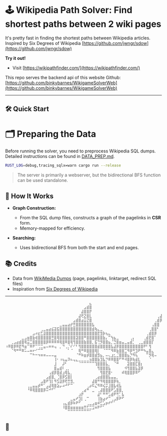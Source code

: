# 🕹️ Wikipedia Path Solver: Find shortest paths between 2 wiki pages

It's pretty fast in finding the shortest paths between Wikipedia articles.
Inspired by Six Degrees of Wikipedia [https://github.com/jwngr/sdow](https://github.com/jwngr/sdow)

**Try it out!**

- Visit [https://wikipathfinder.com/](https://wikipathfinder.com/)

This repo serves the backend api of this website Github: [https://github.com/binkybarnes/WikigameSolverWeb](https://github.com/binkybarnes/WikigameSolverWeb)

---

## 🛠️ Quick Start

# 🗂️ Preparing the Data

Before running the solver, you need to preprocess Wikipedia SQL dumps.  
Detailed instructions can be found in [DATA_PREP.md](./DATA_PREP.md).

```bash
RUST_LOG=debug,tracing_sqlx=warn cargo run --release
```

> The server is primarily a webserver, but the bidirectional BFS function can be used standalone.

## 🧩 How It Works

- **Graph Construction:**

  - From the SQL dump files, constructs a graph of the pagelinks in **CSR** form.
  - Memory-mapped for efficiency.

- **Searching:**

  - Uses bidirectional BFS from both the start and end pages.

## 📚 Credits

- Data from [WikiMedia Dumps](https://dumps.wikimedia.org/enwiki/latest/) (page, pagelinks, linktarget, redirect SQL files)
- Inspiration from [Six Degrees of Wikipedia](https://github.com/jwngr/sdow)

---

```text
⠀⠀⠀⠀⠀⠀⠀⠀⠀⠀⠀⠀⠀⠀⠀⠀⠀⠀⠀⠀⠀⠀⠀⠀⠀⠀⠀⠀⠀⠀⠀⣄⠀⠀⠀⠀⠀⠀⠀⠀⠀⠀⠀⠀⠀⠀⠀⠀⠀⠀⠀⠀⠀⠀⠀⠀⠀⠀⠀⠀
⠀⠀⠀⠀⠀⠀⠀⠀⠀⠀⠀⠀⠀⠀⠀⠀⠀⠀⠀⠀⠀⠀⠀⠀⠀⠀⠀⠀⠀⣠⣾⣿⠀⠀⠀⠀⠀⠀⠀⠀⠀⠀⠀⠀⠀⠀⠀⠀⠀⠀⠀⠀⠀⠀⠀⠀⠀⠀⠀⠀
⠀⠀⠀⠀⠀⠀⠀⠀⠀⠀⠀⠀⠀⠀⠀⠀⠀⠀⠀⠀⠀⠀⠀⠀⠀⠀⠀⠀⣼⣿⣿⡟⠀⠀⠀⠀⠀⠀⠀⠀⠀⠀⠀⠀⠀⠀⠀⠀⠀⠀⠀⠀⠀⠀⠀⠀⠀⠀⣴⡟
⠀⠀⠀⠀⠀⠀⠀⠀⠀⠀⠀⠀⠀⠀⠀⠀⠀⠀⠀⠀⠀⠀⠀⠀⠀⠀⠀⣼⢟⣝⣿⣇⠀⠀⠀⠀⠀⠀⠀⠀⠀⠀⠀⠀⠀⠀⠀⠀⠀⠀⠀⠀⠀⠀⠀⠀⢀⣼⡟⠀
⠀⠀⠀⠀⠀⠀⠀⠀⠀⠀⠀⠀⠀⠀⠀⠀⠀⠀⠀⠀⠀⠀⠀⠀⠀⣠⣾⣿⣴⣭⣝⣿⠀⠀⠀⠀⠀⠀⠀⠀⠀⠀⠀⠀⠀⠀⠀⠀⠀⠀⠀⠀⠀⠀⠀⢀⣾⡿⠀⠀
⠀⠀⠀⠀⠀⠀⠀⠀⠀⠀⠀⠀⠀⠀⠀⠀⠀⠀⠀⠀⣀⣤⣤⣴⡞⣛⣿⣿⣿⣿⣿⣿⣧⠀⠀⠀⠀⠀⠀⠀⠀⠀⠀⠀⠀⠀⠀⠀⠀⠀⠀⠀⠀⠀⢠⣿⣿⠀⠀⠀
⠀⠀⠀⠀⠀⠀⠀⠀⠀⠀⠀⠀⠀⢀⣀⣤⣴⣮⣽⣯⣿⣿⣿⣿⣿⣿⣿⣿⣿⣿⣿⣿⣾⢷⣄⣀⠀⠀⠀⠀⠀⠀⠀⠀⠀⠀⠀⠀⠀⠀⠀⠀⠀⢀⣿⣿⠃⠀⠀⠀
⠀⠀⠀⠀⠀⠀⠀⠀⠀⠀⣠⠴⣖⣋⣽⣿⣿⣿⣿⣿⣿⣿⣿⣿⣿⣿⣿⣿⣿⣿⣿⣿⣿⣿⣟⣻⡷⢦⣄⠀⠀⠀⠀⠀⠀⠀⠀⠀⠀⠀⠀⠀⢀⣾⣿⡿⠀⠀⠀⠀
⠀⠀⠀⠀⠀⠀⣀⣠⣶⣿⣷⢾⣿⣿⣿⣿⣿⣛⣿⢿⣿⣿⣿⣿⣿⣿⣽⣿⣿⠛⣿⣿⣿⣿⣿⣿⣷⡄⠉⢳⣦⣀⠀⠀⠀⠀⢀⡄⠀⠀⠀⢀⣾⣟⣿⠁⠀⠀⠀⠀
⠀⠀⢀⣠⣴⣾⣿⢿⣭⣉⣿⣿⣿⣿⣿⡿⠿⠿⠿⠿⢿⣿⠿⣿⢿⢻⣿⣿⣿⣷⣿⣿⡀⣯⢙⡻⣿⣿⣦⡈⣙⣿⣶⣤⣀⣤⣾⡁⠀⢀⣀⣾⣿⣿⡏⠀⠀⠀⠀⠀
⠰⠿⣿⡿⠿⣟⠻⣶⠉⠿⠟⠉⢉⣉⣤⠤⠶⠶⢤⠀⡀⠙⢀⡈⠎⠊⠃⢻⣿⣿⣿⣿⣿⣿⣾⣿⣿⣿⣿⣧⣼⡿⣿⣿⣿⣿⣿⣿⣿⣿⣿⠟⠃⢻⠀⠀⠀⠀⠀⠀
⠀⠀⠈⠻⠛⠛⠿⠥⠤⠶⠖⠊⠉⠉⠀⠀⠀⠀⠀⠀⠀⠀⠀⠁⠈⠀⠀⢿⠛⠿⣿⣿⣿⢿⡇⠀⠈⠉⠉⠻⠿⣷⣿⣿⣉⠻⡿⢛⣹⠟⠛⠳⣤⣿⣄⠀⠀⠀⠀⠀
⠀⠀⠀⠀⠀⠀⠀⠀⠀⠉⠓⠒⠲⠶⠶⠤⠤⠤⣤⠀⠀⠀⠀⠀⠀⠀⠈⠛⠷⣶⡾⣿⣿⣾⣻⣦⡀⠤⢄⣰⣂⣈⣿⣿⣿⣦⡙⠻⢧⠀⠀⠀⠉⡻⢿⠤⠀⠀⠀⠀
⠀⠀⠀⠀⠀⠀⠀⠀⠀⠀⠀⠀⠀⠀⠀⠀⠀⠀⢸⠂⠰⢦⣤⠽⠦⢤⣄⣀⣀⣀⣀⣲⣿⣿⣷⣹⣧⡙⠿⠿⣿⣿⠋⠛⠺⣿⡿⢷⣾⣇⠀⠀⠀⠈⠀⠀⠀⠀⠀⠀
⠀⠀⠀⠀⠀⠀⠀⠀⠀⠀⠀⠀⠀⠀⠀⠀⠀⠀⣸⠀⠀⡼⠃⠀⠀⠀⠀⠈⠉⠉⠉⠉⠉⢹⣿⣿⣿⣧⡀⠀⠈⠛⠀⠀⠀⣽⣿⣿⣏⣿⡆⠀⠀⠀⠀⠀⠀⠀⠀⠀
⠀⠀⠀⠀⠀⠀⠀⠀⠀⠀⠀⠀⠀⠀⠀⠀⠀⠀⣿⣤⣾⠇⢀⡀⠀⠀⠀⠀⠀⠀⠀⠀⠀⠀⢻⣿⣿⣿⣧⠀⠀⠀⠀⠀⠺⢻⣿⣿⣧⣽⡿⠀⠀⠀⠀⠀⠀⠀⠀⠀
⠀⠀⠀⠀⠀⠀⠀⠀⠀⠀⠀⠀⠀⠀⠀⠀⢠⣾⡿⣿⣾⣰⢿⣧⡀⠀⠀⠀⠀⠀⠀⠀⠀⠀⠀⢻⣿⣟⣿⠂⠀⠀⠀⠾⢿⣿⣿⡿⠿⠋⠀⠀⠀⠀⠀⠀⠀⠀⠀⠀
⠀⠀⠀⠀⠀⠀⠀⠀⠀⠀⠀⠀⠀⠀⠀⣠⣾⣿⡀⢈⣿⡿⣫⣿⡇⠀⠀⠀⠀⠀⠀⠀⠀⢀⣴⣾⣿⣿⣧⣤⣤⡀⠀⠀⠀⠀⠀⠀⠀⠀⠀⠀⠀⠀⠀⠀⠀⠀⠀⠀
⠀⠀⠀⠀⠀⠀⠀⠀⠀⠀⠀⠀⠀⣠⣿⠟⢹⡇⠻⣫⣽⡿⢟⣛⣻⡀⠀⠀⠀⠀⠀⠀⣼⣿⠛⠻⢿⣿⣿⣿⡿⢷⡀⠀⠀⠀⠀⠀⠀⠀⠀⠀⠀⠀⠀⠀⠀⠀⠀⠀
⠀⠀⠀⠀⠀⠀⠀⠀⢀⣀⣤⣤⡾⠛⠁⣠⣼⢿⣿⣵⡤⠴⠚⠋⠉⠀⠀⠀⠀⠀⢀⡴⠯⣌⠻⠿⢮⡭⣸⣿⣧⢾⣧⠀⠀⠀⠀⠀⠀⠀⠀⠀⠀⠀⠀⠀⠀⠀⠀⠀
⠀⠀⠀⠀⠀⠀⠀⠀⠘⠿⢿⣿⣿⣿⡿⠭⠚⠋⠁⠀⠀⠀⠀⠀⠀⠀⠀⠀⢀⣴⠛⠀⣀⠀⢀⣼⣿⣿⣿⠟⣡⣿⣿⡀⠀⠀⠀⠀⠀⠀⠀⠀⠀⠀⠀⠀⠀⠀⠀⠀
⠀⠀⠀⠀⠀⠀⠀⠀⠀⠀⠀⠀⠀⠀⠀⠀⠀⠀⠀⠀⠀⠀⠀⠀⠀⠀⠀⣰⡟⠀⠀⠀⠀⠀⣼⠃⠛⠛⣡⣾⠟⢛⡁⣧⠀⠀⠀⠀⠀⠀⠀⠀⠀⠀⠀⠀⠀⠀⠀⠀
⠀⠀⠀⠀⠀⠀⠀⠀⠀⠀⠀⠀⠀⠀⠀⠀⠀⠀⠀⠀⠀⠀⠀⠀⣀⣤⠞⣹⡇⢀⠉⠀⠀⠀⢸⣷⣴⠞⠉⢀⣠⡿⠟⠋⠀⠀⠀⠀⠀⠀⠀⠀⠀⠀⠀⠀⠀⠀⠀⠀
⠀⠀⠀⠀⠀⠀⠀⠀⠀⠀⠀⠀⠀⠀⠀⠀⠀⠀⠀⠀⠀⢠⣄⣾⡿⠷⠟⠋⠀⠀⢀⣀⣠⣶⠾⣋⣡⡶⠞⠋⠁⠀⠀⠀⠀⠀⠀⠀⠀⠀⠀⠀⠀⠀⠀⠀⠀⠀⠀⠀
⠀⠀⠀⠀⠀⠀⠀⠀⠀⠀⠀⠀⠀⠀⠀⠀⠀⠀⠀⠀⠀⠸⣿⣿⣶⣶⣶⣶⣶⣛⣋⣉⣩⠶⠟⠋⠁⠀⠀⠀⠀⠀⠀⠀⠀⠀⠀⠀⠀⠀⠀⠀⠀⠀⠀⠀⠀⠀⠀⠀
⠀⠀⠀⠀⠀⠀⠀⠀⠀⠀⠀⠀⠀⠀⠀⠀⠀⠀⠀⠀⠀⠀⠀⠉⠉⠉⠉⠉⠉⠉⠉⠁⠀⠀⠀⠀⠀⠀⠀⠀⠀⠀⠀⠀⠀⠀⠀⠀⠀⠀⠀⠀⠀⠀⠀⠀⠀⠀⠀⠀
```

## 🖤
